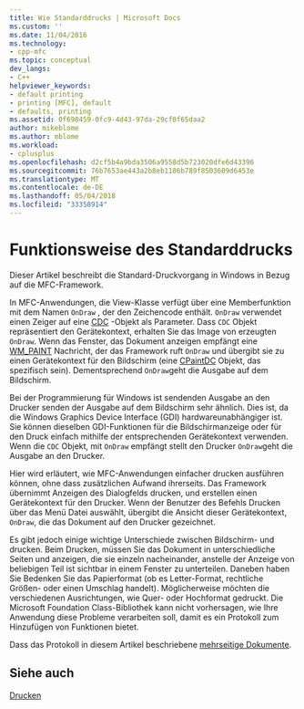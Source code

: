 ```yaml
---
title: Wie Standarddrucks | Microsoft Docs
ms.custom: ''
ms.date: 11/04/2016
ms.technology:
- cpp-mfc
ms.topic: conceptual
dev_langs:
- C++
helpviewer_keywords:
- default printing
- printing [MFC], default
- defaults, printing
ms.assetid: 0f698459-0fc9-4d43-97da-29cf0f65daa2
author: mikeblome
ms.author: mblome
ms.workload:
- cplusplus
ms.openlocfilehash: d2cf5b4a9bda3506a9558d5b723020dfe6d43396
ms.sourcegitcommit: 76b7653ae443a2b8eb1186b789f8503609d6453e
ms.translationtype: MT
ms.contentlocale: de-DE
ms.lasthandoff: 05/04/2018
ms.locfileid: "33358914"
---
```

# <a name="how-default-printing-is-done"></a>Funktionsweise des Standarddrucks
Dieser Artikel beschreibt die Standard-Druckvorgang in Windows in Bezug auf die MFC-Framework.  
  
 In MFC-Anwendungen, die View-Klasse verfügt über eine Memberfunktion mit dem Namen `OnDraw` , der den Zeichencode enthält. `OnDraw` verwendet einen Zeiger auf eine [CDC](../mfc/reference/cdc-class.md) -Objekt als Parameter. Dass `CDC` Objekt repräsentiert den Gerätekontext, erhalten Sie das Image von erzeugten `OnDraw`. Wenn das Fenster, das Dokument anzeigen empfängt eine [WM_PAINT](http://msdn.microsoft.com/library/windows/desktop/dd145213) Nachricht, der das Framework ruft `OnDraw` und übergibt sie zu einen Gerätekontext für den Bildschirm (eine [CPaintDC](../mfc/reference/cpaintdc-class.md) Objekt, das spezifisch sein). Dementsprechend `OnDraw`geht die Ausgabe auf dem Bildschirm.  
  
 Bei der Programmierung für Windows ist sendenden Ausgabe an den Drucker senden der Ausgabe auf dem Bildschirm sehr ähnlich. Dies ist, da die Windows Graphics Device Interface (GDI) hardwareunabhängiger ist. Sie können dieselben GDI-Funktionen für die Bildschirmanzeige oder für den Druck einfach mithilfe der entsprechenden Gerätekontext verwenden. Wenn die `CDC` Objekt, mit `OnDraw` empfängt stellt den Drucker `OnDraw`geht die Ausgabe an den Drucker.  
  
 Hier wird erläutert, wie MFC-Anwendungen einfacher drucken ausführen können, ohne dass zusätzlichen Aufwand ihrerseits. Das Framework übernimmt Anzeigen des Dialogfelds drucken, und erstellen einen Gerätekontext für den Drucker. Wenn der Benutzer des Befehls Drucken über das Menü Datei auswählt, übergibt die Ansicht dieser Gerätekontext, `OnDraw`, die das Dokument auf den Drucker gezeichnet.  
  
 Es gibt jedoch einige wichtige Unterschiede zwischen Bildschirm- und drucken. Beim Drucken, müssen Sie das Dokument in unterschiedliche Seiten und anzeigen, die sie einzeln nacheinander, anstelle der Anzeige von beliebigen Teil ist sichtbar in einem Fenster zu unterteilen. Daneben haben Sie Bedenken Sie das Papierformat (ob es Letter-Format, rechtliche Größen- oder einen Umschlag handelt). Möglicherweise möchten die verschiedenen Ausrichtungen, wie Quer- oder Hochformat gedruckt. Die Microsoft Foundation Class-Bibliothek kann nicht vorhersagen, wie Ihre Anwendung diese Probleme verarbeiten soll, damit es ein Protokoll zum Hinzufügen von Funktionen bietet.  
  
 Dass das Protokoll in diesem Artikel beschriebene [mehrseitige Dokumente](../mfc/multipage-documents.md).  
  
## <a name="see-also"></a>Siehe auch  
 [Drucken](../mfc/printing.md)

